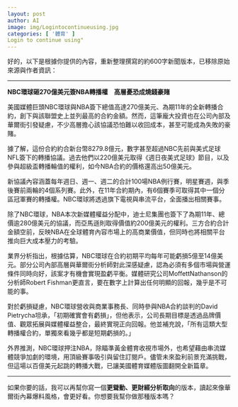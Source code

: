 ```yaml
---
layout: post
author: AI
image: img/Logintocontinueusing.jpg
categories: [ '體育' ]
Login to continue using"
---
```

好的，以下是根據你提供的內容，重新整理撰寫的約600字新聞版本，已移除原始來源與作者資訊：  

---

**NBC環球砸270億美元簽NBA轉播權　高層憂恐成燒錢豪賭**  

美國媒體巨頭NBC環球與NBA簽下總值高達270億美元、為期11年的全新轉播合約，創下與該聯盟史上並列最高的合約金額。然而，這筆龐大投資也在公司內部及華爾街引發疑慮，不少高層擔心該協議恐怕難以收回成本，甚至可能成為失敗的豪賭。  

據了解，這份合約約合新台幣8279.8億元，數字甚至超過NBC先前與美式足球NFL簽下的轉播協議。過去他們以220億美元取得《週日夜美式足球》節目，以及參與超級盃轉播輪值的權利，如今NBA合約的價格還高出50億美元。  

新協議內容涵蓋每年週日、週一、週二的合計100場NBA例行賽，明星賽週，與季後賽前兩輪的4個系列賽。此外，在11年合約期內，有6個賽季可取得其中一個分區冠軍賽的轉播權。NBC環球將透過旗下電視與串流平台，全面播出相關賽事。  

除了NBC環球，NBA本次新媒體權益分配中，迪士尼集團也簽下了為期11年、總價逾280億美元的協議，而亞馬遜則取得價值約200億美元的權利。三方合約合計金額空前，反映NBA在全球體育內容市場上的高商業價值，但同時也將相關平台推向巨大成本壓力的考驗。  

業界分析指出，根據估算，NBC環球在合約初期平均每年可能虧損5億至14億美元。部分公司內部高層與華爾街分析師對此深感疑慮，認為必須有多個市場與營運條件同時向好，該案才有機會實現盈虧平衡。媒體研究公司MoffettNathanson的分析師Robert Fishman更直言，要在數字上計算出任何明顯的回報，幾乎是不可能的事。  

對於虧損疑慮，NBC環球營收與商業事務長、同時參與NBA合約談判的David Pietrycha坦承，「初期確實會有虧損」，但他表示，公司長期目標是透過品牌價值、觀眾拓展與媒體權益整合，最終實現正向回報。他並補充說，「所有這類大型轉播權合約，單獨來看幾乎都是短期虧損的。」  

外界推測，NBC環球押注NBA，除瞄準黃金體育收視市場外，也希望藉由串流媒體競爭加劇的環境，用頂級賽事吸引與留住訂閱戶。儘管未來盈利前景充滿挑戰，但這場以百億美元起跳的轉播大戰，已讓美國體育媒體版圖翻開全新篇章。  

---

如果你要的話，我可以再幫你寫一個**更聳動、更財經分析取向**的版本，讀起來像華爾街內幕爆料風格，會更好看。你想要我幫你做那種版本嗎？